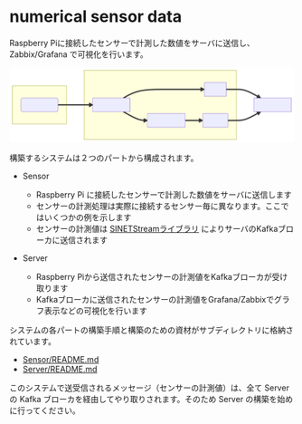 # numerical sensor data

Raspberry Piに接続したセンサーで計測した数値をサーバに送信し、Zabbix/Grafana で可視化を行います。

![システム構成](system-1.svg)
<!--
```mermaid
flowchart LR
  subgraph R["Sensor: Raspberry Pi"]
    WR(SINETStream)
  end
  subgraph S[Server]
    WR==>B[Kafka Broker]
    B===>Z[Zabbix]
    B==>ES[Elasticsearch]==>G[Grafana]
  end
  W[Web Browser]
  Z==>W
  G==>W
```
-->

構築するシステムは２つのパートから構成されます。

* Sensor
  * Raspberry Pi に接続したセンサーで計測した数値をサーバに送信します
  * センサーの計測処理は実際に接続するセンサー毎に異なります。ここではいくつかの例を示します
  * センサーの計測値は [SINETStreamライブラリ](https://www.sinetstream.net/) によりサーバのKafkaブローカに送信されます

* Server
  * Raspberry Piから送信されたセンサーの計測値をKafkaブローカが受け取ります
  * Kafkaブローカに送信されたセンサーの計測値をGrafana/Zabbixでグラフ表示などの可視化を行います
  
システムの各パートの構築手順と構築のための資材がサブディレクトリに格納されています。

* [Sensor/README.md](Sensor/README.md)
* [Server/README.md](Server/README.md)

このシステムで送受信されるメッセージ（センサーの計測値）は、全て Server の Kafka ブローカを経由してやり取りされます。そのため Server の構築を始めに行ってください。
